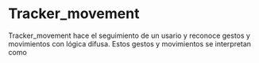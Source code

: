# Tracker_movement

 Tracker_movement hace el seguimiento de un usario y reconoce gestos y movimientos 
 con lógica difusa.
 Estos gestos y movimientos se interpretan como
